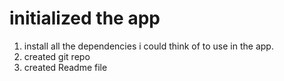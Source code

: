 # initialized the app

1. install all the dependencies i could think of to use in the app.
2. created git repo
3. created Readme file
